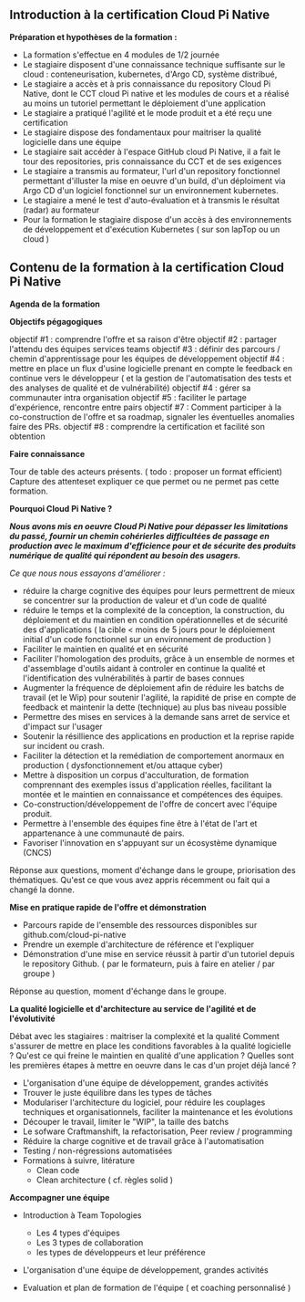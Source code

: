 ## Introduction à la certification Cloud Pi Native ##

**Préparation et hypothèses de la formation :**

- La formation s'effectue en 4 modules de 1/2 journée
- Le stagiaire disposent d'une connaissance technique suffisante sur le cloud : conteneurisation, kubernetes, d'Argo CD, système distribué,
- Le stagiaire a accès et à pris connaissance du repository Cloud Pi Native, dont le CCT cloud Pi native et les modules de cours et a réalisé au moins un tutoriel permettant le déploiement d'une application
- Le stagiaire a pratiqué l'agilité et le mode produit et a été reçu une certification
- Le stagiaire dispose des fondamentaux pour maitriser la qualité logicielle dans une équipe
- Le stagiaire sait accéder à l'espace GitHub cloud Pi Native, il a fait le tour des repositories, pris connaissance du CCT et de ses exigences
- Le stagiaire a transmis au formateur, l'url d'un repository fonctionnel permettant d'illuster la mise en oeuvre d'un build, d'un déploiment via Argo CD d'un logiciel fonctionnel sur un environnement kubernetes.
- Le stagiaire a mené le test d'auto-évaluation et à transmis le résultat (radar) au formateur
- Pour la formation le stagiaire dispose d'un accès à des environnements de développement et d'exécution Kubernetes ( sur son lapTop ou un cloud )

## Contenu de la formation à la certification Cloud Pi Native ##

**Agenda de la formation**
<Todo>

**Objectifs pégagogiques**

objectif #1 : comprendre l'offre et sa raison d'être
objectif #2 : partager l'attendu des équipes services teams
objectif #3 : définir des parcours / chemin d'apprentissage pour les équipes de développement
objectif #4 : mettre en place un flux d'usine logicielle prenant en compte le feedback en continue vers le développeur ( et la gestion de l'automatisation des tests et des analyses de qualité et de vulnérabilité)
objectif #4 : gérer sa communauter intra organisation
objectif #5 : faciliter le partage d'expérience, rencontre entre pairs
objectif #7 : Comment participer à la co-construction de l'offre et sa roadmap, signaler les éventuelles anomalies faire des PRs.
objectif #8 : comprendre la certification et facilité son obtention

**Faire connaissance**

Tour de table des acteurs présents. ( todo : proposer un format efficient)
Capture des attenteset expliquer ce que permet ou ne permet pas cette formation.

**Pourquoi Cloud Pi Native ?**

***Nous avons mis en oeuvre Cloud Pi Native pour dépasser les limitations du passé, fournir un chemin cohérierles difficultées de passage en production avec le maximum d'efficience pour et de sécurite des produits numérique de qualité qui répondent au besoin des usagers.***

*Ce que nous nous essayons d'améliorer :*

- réduire la charge cognitive des équipes pour leurs permettrent de mieux se concentrer sur la production de valeur et d'un code de qualité
- réduire le temps et la complexité de la conception, la construction, du déploiement et du maintien en condition opérationnelles et de sécurité des d'applications  ( la cible < moins de 5 jours pour le déploiement initial d'un code fonctionnel sur un environnement de production )
- Faciliter le maintien en qualité et en sécurité
- Faciliter l'homologation des produits, grâce à un ensemble de normes et d'assemblage d'outils aidant à controler en continue la qualité et l'identification des vulnérabilités à partir de bases connues
- Augmenter la fréquence de déploiement afin de réduire les batchs de travail (et le Wip) pour soutenir l'agilité, la rapidité de prise en compte de feedback et maintenir la dette (technique) au plus bas niveau possible
- Permettre des mises en services à la demande sans arret de service et d'impact sur l'usager
- Soutenir la résillience des applications en production et la reprise rapide sur incident ou crash.
- Faciliter la détection et la remédiation de comportement anormaux en production ( dysfonctionnement et/ou attaque cyber)
- Mettre à disposition un corpus d'acculturation, de formation comprennant des exemples issus d'application réelles, facilitant la montée et le maintien en connaissance et compétences des équipes.
- Co-construction/développement de l'offre de concert avec  l'équipe produit.
- Permettre à l'ensemble des équipes fine être à l'état de l'art et appartenance à une communauté de pairs.
- Favoriser l'innovation en s'appuyant sur un écosystème dynamique (CNCS)

Réponse aux questions, moment d'échange dans le groupe, priorisation des thématiques.
Qu'est ce que vous avez appris récemment ou fait qui a changé la donne.

**Mise en pratique rapide de l'offre et démonstration**

- Parcours rapide de l'ensemble des ressources disponibles sur github.com/cloud-pi-native
- Prendre un exemple d'architecture de référence et l'expliquer
- Démonstration d'une mise en service réussit à partir d'un tutoriel depuis le repository Github. ( par le formateurn, puis à faire en atelier / par groupe )

Réponse au question, moment d'échange dans le groupe.

**La qualité logicielle et d'architecture au service de l'agilité et de l'évolutivité**

Débat avec les stagiaires : maitriser la complexité et la qualité 
Comment s'assurer de mettre en place les conditions favorables à la qualité logicielle ? 
Qu'est ce qui freine le maintien en qualité d'une application ?
Quelles sont les premières étapes à mettre en oeuvre dans le cas d'un projet déjà lancé ?

 - L'organisation d'une équipe de développement, grandes activités
 - Trouver le juste équilibre dans les types de tâches
 - Modulariser l'architecture du logiciel, pour réduire les couplages techniques et organisationnels, faciliter la maintenance et les évolutions
 - Découper le travail, limiter le "WIP", la taille des batchs
 - Le sofware Craftmanshift, la refactorisation, Peer review / programming
 - Réduire la charge cognitive et de travail grâce à l'automatisation
 - Testing / non-régressions automatisées
 - Formations à suivre, litérature 
   - Clean code
   - Clean architecture ( cf. règles solid )


**Accompagner une équipe**

- Introduction à Team Topologies
  - Les 4 types d'équipes
  - Les 3 types de collaboration
  - les types de développeurs et leur préférence

- L'organisation d'une équipe de développement, grandes activités
- Evaluation et plan de formation de l'équipe ( et coaching personnalisé )

